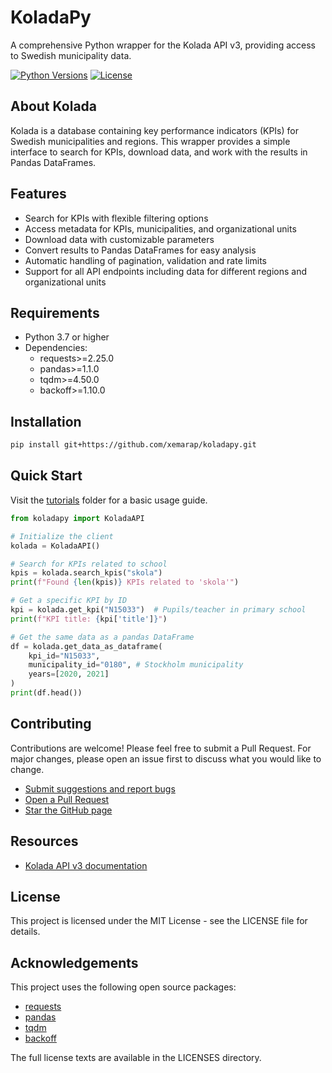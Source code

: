 # KoladaPy

A comprehensive Python wrapper for the Kolada API v3, providing access to Swedish municipality data.

[![Python Versions](https://img.shields.io/badge/python-3.7%20%7C%203.8%20%7C%203.9%20%7C%203.10%20%7C%203.11%20%7C%203.12%20%7C%203.13-blue)](#)
[![License](https://img.shields.io/badge/license-MIT-green.svg)](LICENSE)

## About Kolada

Kolada is a database containing key performance indicators (KPIs) for Swedish municipalities and regions. This wrapper provides a simple interface to search for KPIs, download data, and work with the results in Pandas DataFrames.

## Features

- Search for KPIs with flexible filtering options
- Access metadata for KPIs, municipalities, and organizational units
- Download data with customizable parameters
- Convert results to Pandas DataFrames for easy analysis
- Automatic handling of pagination, validation and rate limits
- Support for all API endpoints including data for different regions and organizational units

## Requirements

- Python 3.7 or higher
- Dependencies:
    - requests>=2.25.0
    - pandas>=1.1.0
    - tqdm>=4.50.0
    - backoff>=1.10.0

## Installation

```bash
pip install git+https://github.com/xemarap/koladapy.git
```

## Quick Start

Visit the [tutorials](https://github.com/xemarap/koladapy/tree/main/tutorials) folder for a basic usage guide.

```python
from koladapy import KoladaAPI

# Initialize the client
kolada = KoladaAPI()

# Search for KPIs related to school
kpis = kolada.search_kpis("skola")
print(f"Found {len(kpis)} KPIs related to 'skola'")

# Get a specific KPI by ID
kpi = kolada.get_kpi("N15033")  # Pupils/teacher in primary school
print(f"KPI title: {kpi['title']}")

# Get the same data as a pandas DataFrame
df = kolada.get_data_as_dataframe(
    kpi_id="N15033", 
    municipality_id="0180", # Stockholm municipality
    years=[2020, 2021]
)
print(df.head())
```

## Contributing

Contributions are welcome! Please feel free to submit a Pull Request. For major changes, please open an issue first to discuss what you would like to change.

- [Submit suggestions and report bugs](https://github.com/xemarap/koladapy/issues)
- [Open a Pull Request](https://github.com/xemarap/koladapy)
- [Star the GitHub page](https://github.com/xemarap/koladapy)

## Resources

- [Kolada API v3 documentation](https://api.kolada.se/v3/docs)

## License

This project is licensed under the MIT License - see the LICENSE file for details.

## Acknowledgements

This project uses the following open source packages:
- [requests](https://github.com/psf/requests)
- [pandas](https://github.com/pandas-dev/pandas)
- [tqdm](https://github.com/tqdm/tqdm)
- [backoff](https://github.com/litl/backoff)

The full license texts are available in the LICENSES directory.